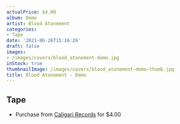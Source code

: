 ```yaml
---
actualPrice: $4.00
album: Demo
artist: Blood Atonement
categories:
- Tape
date: '2021-06-26T15:16:26'
draft: false
images:
- /images/covers/blood_atonement-demo.jpg
inStock: true
thumbnailImage: /images/covers/blood_atonement-demo-thumb.jpg
title: Blood Atonement - Demo
---
```


## Tape
* Purchase from [Caligari Records](https://caligarirecords.storenvy.com/products/24408696-blood-atonement-demo) for $4.00
